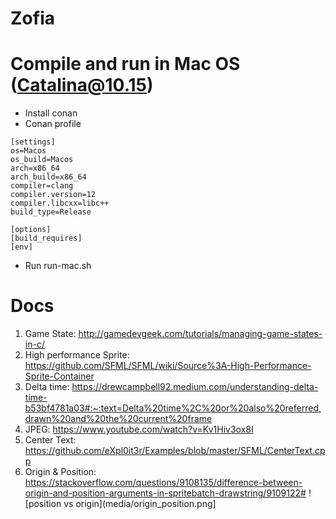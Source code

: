 # Zofia


# Compile and run in Mac OS (Catalina@10.15)
- Install conan
- Conan profile
````
[settings]
os=Macos
os_build=Macos
arch=x86_64
arch_build=x86_64
compiler=clang
compiler.version=12
compiler.libcxx=libc++
build_type=Release

[options]
[build_requires]
[env]
````
- Run run-mac.sh

# Docs
1. Game State: http://gamedevgeek.com/tutorials/managing-game-states-in-c/
2. High performance Sprite: https://github.com/SFML/SFML/wiki/Source%3A-High-Performance-Sprite-Container
3. Delta time: https://drewcampbell92.medium.com/understanding-delta-time-b53bf4781a03#:~:text=Delta%20time%2C%20or%20also%20referred,drawn%20and%20the%20current%20frame
4. JPEG: https://www.youtube.com/watch?v=Kv1Hiv3ox8I
5. Center Text: https://github.com/eXpl0it3r/Examples/blob/master/SFML/CenterText.cpp
6. Origin & Position: https://stackoverflow.com/questions/9108135/difference-between-origin-and-position-arguments-in-spritebatch-drawstring/9109122# ![position vs origin](media/origin_position.png]


